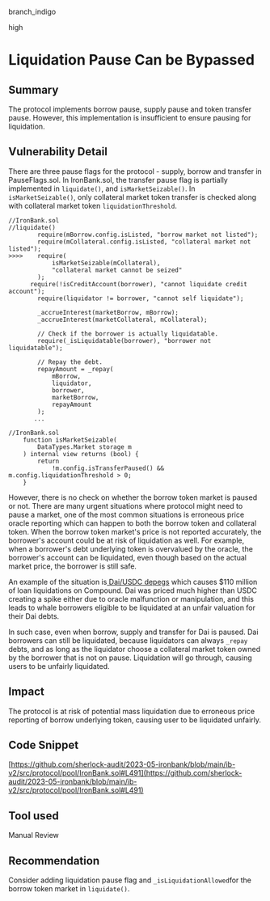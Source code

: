 branch_indigo

high

# Liquidation Pause Can be Bypassed

## Summary
The protocol implements borrow pause, supply pause and token transfer pause. However, this implementation is insufficient to ensure pausing for liquidation.
## Vulnerability Detail
There are three pause flags for the protocol - supply, borrow and transfer in PauseFlags.sol. In IronBank.sol, the transfer pause flag is partially implemented in `liquidate()`, and `isMarketSeizable()`. In `isMarketSeizable()`, only collateral market token transfer is checked along with collateral market token `liquidationThreshold`. 
```solidity
//IronBank.sol
//liquidate()
        require(mBorrow.config.isListed, "borrow market not listed");
        require(mCollateral.config.isListed, "collateral market not listed");
>>>>    require(
            isMarketSeizable(mCollateral),
            "collateral market cannot be seized"
        );
      require(!isCreditAccount(borrower), "cannot liquidate credit account");
        require(liquidator != borrower, "cannot self liquidate");

        _accrueInterest(marketBorrow, mBorrow);
        _accrueInterest(marketCollateral, mCollateral);

        // Check if the borrower is actually liquidatable.
        require(_isLiquidatable(borrower), "borrower not liquidatable");

        // Repay the debt.
        repayAmount = _repay(
            mBorrow,
            liquidator,
            borrower,
            marketBorrow,
            repayAmount
        );
       ...
```
```solidity
//IronBank.sol
    function isMarketSeizable(
        DataTypes.Market storage m
    ) internal view returns (bool) {
        return
            !m.config.isTransferPaused() && m.config.liquidationThreshold > 0;
    }
```
However, there is no check on whether the borrow token market is paused or not. There are many urgent situations where protocol might need to pause a market, one of the most common situations is erroneous price oracle reporting which can happen to both the borrow token and collateral token. When the borrow token market's price is not reported accurately, the borrower's account could be at risk of liquidation as well. For example, when a borrower's debt underlying token is overvalued by the oracle, the borrower's account can be liquidated, even though based on the actual market price, the borrower is still safe.

An example of the situation is[ Dai/USDC depegs](https://rekt.news/coinbase-the-oracle/) which causes $110 million of loan liquidations on Compound. Dai was priced much higher than USDC creating a spike either due to oracle malfunction or manipulation, and this leads to whale borrowers eligible to be liquidated at an unfair valuation for their Dai debts.

In such case, even when borrow, supply and transfer for Dai is paused. Dai borrowers can still be liquidated, because liquidators can always `_repay` debts, and as long as the liquidator choose a collateral market token owned by the borrower that is not on pause. Liquidation will go through, causing users to be unfairly liquidated. 

## Impact
The protocol is at risk of potential mass liquidation due to erroneous price reporting of borrow underlying token, causing user to be liquidated unfairly. 

## Code Snippet
[https://github.com/sherlock-audit/2023-05-ironbank/blob/main/ib-v2/src/protocol/pool/IronBank.sol#L491](https://github.com/sherlock-audit/2023-05-ironbank/blob/main/ib-v2/src/protocol/pool/IronBank.sol#L491)
## Tool used

Manual Review

## Recommendation
Consider adding liquidation pause flag and `_isLiquidationAllowed`for the borrow token market in `liquidate()`.